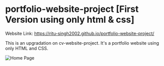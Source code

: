 # portfolio-website-project [First Version using only html & css]
Website Link: https://ritu-singh2002.github.io/portfolio-website-project/

This is an upgradation on cv-website-project. It's a portfolio website using only HTML and CSS.

![Home Page](https://github.com/ritu-singh2002/portfolio-website-project/assets/98696997/dea34ffb-f733-4e0f-8980-3f1e2a8c530b)
